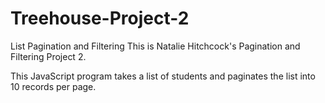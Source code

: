 # Treehouse-Project-2
 List Pagination and Filtering
This is Natalie Hitchcock's Pagination and Filtering Project 2.

This JavaScript program takes a list of students and paginates the list into 10 records per page.